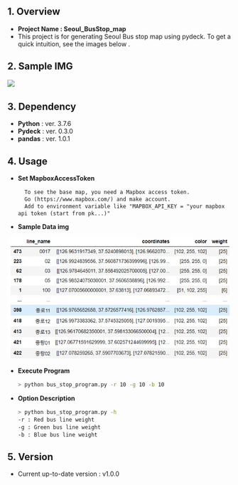 

## 1. Overview
- **Project Name : Seoul_BusStop_map**
- This project is for generating Seoul Bus stop map using pydeck. To get a quick intuition, see the images below .

## 2. Sample IMG
<img src = "https://raw.githubusercontent.com/jk121925/jk_coding_study/master/Sample_image/sample_img.jpg"  width = "500"> 


## 3. Dependency
- **Python** : ver. 3.7.6
- **Pydeck** : ver. 0.3.0
- **pandas** : ver. 1.0.1

## 4. Usage  

- **Set MapboxAccessToken**
  ```
    To see the base map, you need a Mapbox access token. 
    Go (https://www.mapbox.com/) and make account.
    Add to environment variable like "MAPBOX_API_KEY = "your mapbox api token (start from pk...)"
  ```
- **Sample Data img**
<img src = "https://github.com/jk121925/Bus_LineData_Visualization/blob/master/Sample_image/sample_data_img.jpg" width ="500">

- **Execute Program**  
  ```Bash
  > python bus_stop_program.py -r 10 -g 10 -b 10
  ```
- **Option Description**  
  ```Bash
  > python bus_stop_program.py -h
  -r : Red bus line weight
  -g : Green bus line weight
  -b : Blue bus line weight
  ```
  

## 5. Version
- Current up-to-date version : v1.0.0
